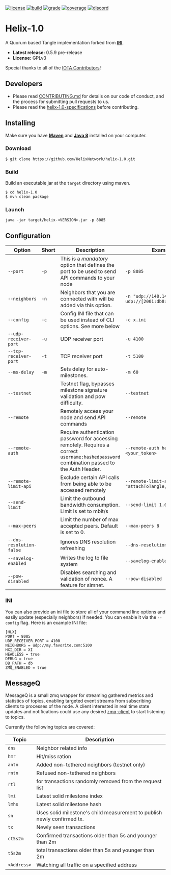 <!-- [![doc][1]][2] ![GitHub release][3] [![matrix][12]][13] -->
[![license][4]][5] [![build][6]][7] [![grade][8]][9] [![coverage][10]][11] [![discord][14]][15]

# Helix-1.0
A Quorum based Tangle implementation forked from [**IRI**](https://github.com/iotaledger/iri/).
-   **Latest release:** 0.5.9 pre-release
-   **License:** GPLv3

Special thanks to all of the [IOTA Contributors](https://github.com/iotaledger/iri/graphs/contributors)!

## Developers

-   Please read [CONTRIBUTING.md](CONTRIBUTING.md) for details on our code of conduct, and the process for submitting pull requests to us.
-   Please read the [helix-1.0-specifications](https://github.com/HelixNetwork/helix-specs/blob/master/specs/helix-1.0.md) before contributing.

## Installing
Make sure you have [**Maven**](https://maven.apache.org/) and [**Java 8**](https://www.oracle.com/technetwork/java/javase/downloads/jdk8-downloads-2133151.html) installed on your computer.

### Download
```
$ git clone https://github.com/HelixNetwork/helix-1.0.git
```
### Build
Build an executable jar at the `target` directory using maven.
```
$ cd helix-1.0
$ mvn clean package
```

### Launch
```
java -jar target/helix-<VERSION>.jar -p 8085
```

## Configuration

| Option                   | Short | Description                                                                                                                                 | Example Input                                                       |
| ------------------------ | ----- | ------------------------------------------------------------------------------------------------------------------------------------------- | ------------------------------------------------------------------- |
| `--port`                 | `-p`  | This is a *mandatory* option that defines the port to be used to send API commands to your node                                             | `-p 8085`                                                           |
| `--neighbors`            | `-n`  | Neighbors that you are connected with will be added via this option.                                                                        | `-n "udp://148.148.148.148:4100 udp://[2001:db8:a0b:12f0::1]:4100"` |
| `--config`               | `-c`  | Config INI file that can be used instead of CLI options. See more below                                                                     | `-c x.ini`                                                          |
| `--udp-receiver-port`    | `-u`  | UDP receiver port                                                                                                                           | `-u 4100`                                                           |
| `--tcp-receiver-port`    | `-t`  | TCP receiver port                                                                                                                           | `-t 5100`                                                           |
| `--ms-delay`             | `-m`  | Sets delay for auto-milestones.                                                                                                             | `-m 60`                                                             |
| `--testnet`              |       | Testnet flag, bypasses milestone signature validation and pow difficulty.                                                                   | `--testnet`                                                         |
| `--remote`               |       | Remotely access your node and send API commands                                                                                             | `--remote`                                                          |
| `--remote-auth`          |       | Require authentication password for accessing remotely. Requires a correct `username:hashedpassword` combination passed to the Auth Header. | `--remote-auth helixtoken:<your_token>`                             |
| `--remote-limit-api`     |       | Exclude certain API calls from being able to be accessed remotely                                                                           | `--remote-limit-api "attachToTangle, addNeighbors"`                 |
| `--send-limit`           |       | Limit the outbound bandwidth consumption. Limit is set to mbit/s                                                                            | `--send-limit 1.0`                                                  |
| `--max-peers`            |       | Limit the number of max accepted peers. Default is set to 0.                                                                                | `--max-peers 8`                                                     |
| `--dns-resolution-false` |       | Ignores DNS resolution refreshing                                                                                                           | `--dns-resolution-false`                                            |
| `--savelog-enabled`      |       | Writes the log to file system                                                                                                               | `--savelog-enabled`                                                 |
| `--pow-disabled`         |       | Disables searching and validation of nonce. A feature for simnet.                                                                           | `--pow-disabled`                                                    |

### INI
You can also provide an ini file to store all of your command line options and easily update (especially neighbors) if needed. You can enable it via the `--config` flag. Here is an example INI file:
```text
[HLX]
PORT = 8085
UDP_RECEIVER_PORT = 4100
NEIGHBORS = udp://my.favorite.com:5100
HXI_DIR = XI
HEADLESS = true
DEBUG = true
DB_PATH = db
ZMQ_ENABLED = true
```

## MessageQ

MessageQ is a small zmq wrapper for streaming gathered metrics and statistics of topics, enabling targeted event streams from subscribing clients to processes of the node.
A client interested in real time state updates and notifications could use any desired [zmq-client](https://github.com/zeromq/zeromq.js/) to start listening to topics.

Currently the following topics are covered:

| Topic       | Description                                                              | 
| -----       | -----                                                                    | 
| `dns`       | Neighbor related info                                                    | 
| `hmr`       | Hit/miss ration                                                          | 
| `antn`      | Added non-tethered neighbors (testnet only)                              |
| `rntn`      | Refused non-tethered neighbors                                           | 
| `rtl`       | for transactions randomly removed from the request list                  |
| `lmi`       | Latest solid milestone index                                             | 
| `lmhs`      | Latest solid milestone hash                                              | 
| `sn`        | Uses solid milestone's child measurement to publish newly confirmed tx.  | 
| `tx`        | Newly seen transactions                                                  | 
| `ct5s2m`    | Confirmed transactions older than 5s and younger than 2m                 | 
| `t5s2m`     | total transactions older than 5s and younger than 2m                     | 
| `<Address>` | Watching all traffic on a specified address                              | 

<!-- [1]: https://javadoc-badge.appspot.com/helixnetwork/helix-1.0.svg?label=javadocs -->
<!-- [2]: https://javadoc-badge.appspot.com/helixnetwork/helix-1.0 -->
<!-- [3]: https://img.shields.io/github/release/helixnetwork/helix-1.0.svg -->
<!-- [12]: https://img.shields.io/matrix/helixnetwork:matrix.org.svg?label=matrix -->
<!-- [13]: https://riot.im/app/#/room/#helixnetwork:matrix.org -->
[4]: https://img.shields.io/badge/License-GPLv3-blue.svg
[5]: LICENSE
[6]: https://travis-ci.com/HelixNetwork/helix-1.0.svg?token=iyim5S8NXU1bnHDx8VMr&branch=master
[7]: https://travis-ci.com/HelixNetwork/helix-1.0
[8]: https://api.codacy.com/project/badge/Grade/0756a1f4690c453e99da9e242695634d
[9]: https://www.codacy.com?utm_source=github.com&amp;utm_medium=referral&amp;utm_content=HelixNetwork/helix-1.0&amp;utm_campaign=Badge_Grade
[10]: https://codecov.io/gh/helixnetwork/helix-1.0/branch/dev/graph/badge.svg?token=0IRQbGplCg
[11]: https://codecov.io/gh/helixnetwork/helix-1.0
[14]: https://img.shields.io/discord/410771391600656395.svg?label=discord
[15]: https://discord.gg/PjAKR8q
